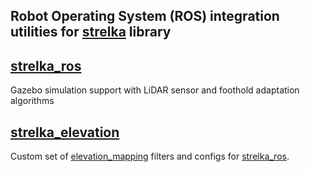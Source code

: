 ## Robot Operating System (ROS) integration utilities for [strelka](https://github.com/RumblingTurtle/strelka) library

## [strelka_ros](https://github.com/RumblingTurtle/strelka_ros/tree/master/strelka_ros)
Gazebo simulation support with LiDAR sensor and foothold adaptation algorithms

## [strelka_elevation](https://github.com/RumblingTurtle/strelka_ros/tree/master/strelka_elevation)
Custom set of [elevation_mapping](https://github.com/ANYbotics/elevation_mapping) filters and configs for [strelka_ros](https://github.com/RumblingTurtle/strelka_ros/tree/master/strelka_ros).